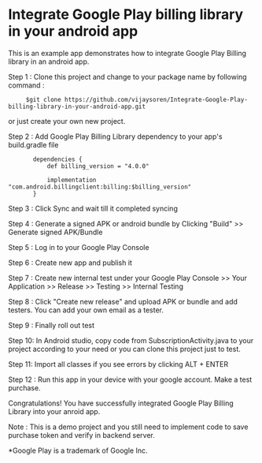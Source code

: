 # Integrate Google Play billing library in your android app
This is an example app demonstrates how to integrate Google Play Billing library in an android app.

Step 1 : Clone this project and change to your package name by following command :

         $git clone https://github.com/vijaysoren/Integrate-Google-Play-billing-library-in-your-android-app.git
         
         
or just create your own new project.

Step 2 : Add Google Play Billing Library dependency to your app's build.gradle file

        
           dependencies {
               def billing_version = "4.0.0"

               implementation "com.android.billingclient:billing:$billing_version"
           }

Step 3 : Click Sync and wait till it completed syncing

Step 4 : Generate a signed APK or android bundle by Clicking "Build" >> Generate signed APK/Bundle

Step 5 : Log in to your Google Play Console

Step 6 : Create new app and publish it

Step 7 : Create new internal test under your Google Play Console >> Your Application >> Release >> Testing >> Internal Testing

Step 8 : Click "Create new release" and upload APK or bundle and add testers. You can add your own email as a tester.

Step 9 : Finally roll out test

Step 10: In Android studio, copy code from SubscriptionActivity.java to your project according to your need or you can clone this project just to test.

Step 11: Import all classes if you see errors by clicking ALT + ENTER

Step 12 : Run this app in your device with your google account. Make a test purchase.

Congratulations! You have successfully integrated Google Play Billing Library into your anroid app.

Note : This is a demo project and you still need to implement code to save purchase token and verify in backend server.





 *Google Play is a trademark of Google Inc.
